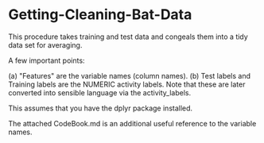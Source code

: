 # Getting-Cleaning-Bat-Data
This procedure takes training and test data and congeals them into a tidy data set for averaging.

A few important points:

(a) "Features" are the variable names (column names).
(b) Test labels and Training labels are the NUMERIC activity labels.
        Note that these are later converted into sensible language via the activity_labels.

This assumes that you have the dplyr package installed.

The attached CodeBook.md is an additional useful reference to the variable names.
